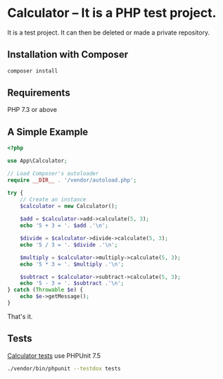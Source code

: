 # Calculator – It is a PHP test project.
It is a test project. It can then be deleted or made a private repository.

## Installation with Composer

```sh
composer install
```
## Requirements
PHP 7.3 or above

## A Simple Example

```php
<?php

use App\Calculator;

// Load Composer's autoloader
require __DIR__ . '/vendor/autoload.php';

try {
    // Create an instance
    $calculator = new Calculator();
    
    $add = $calculator->add->calculate(5, 3);
    echo '5 + 3 = '. $add .'\n';

    $divide = $calculator->divide->calculate(5, 3);
    echo '5 / 3 = '. $divide .'\n';

    $multiply = $calculator->multiply->calculate(5, 3);
    echo '5 * 3 = '. $multiply .'\n';

    $subtract = $calculator->subtract->calculate(5, 3);
    echo '5 - 3 = '. $subtract .'\n';
} catch (Throwable $e) {
    echo $e->getMessage();
}
```
That's it.

## Tests
[Calculator tests](https://bitbucket.org/artas/calculator/src/master/tests/) use PHPUnit 7.5
```sh
./vendor/bin/phpunit --testdox tests
```
